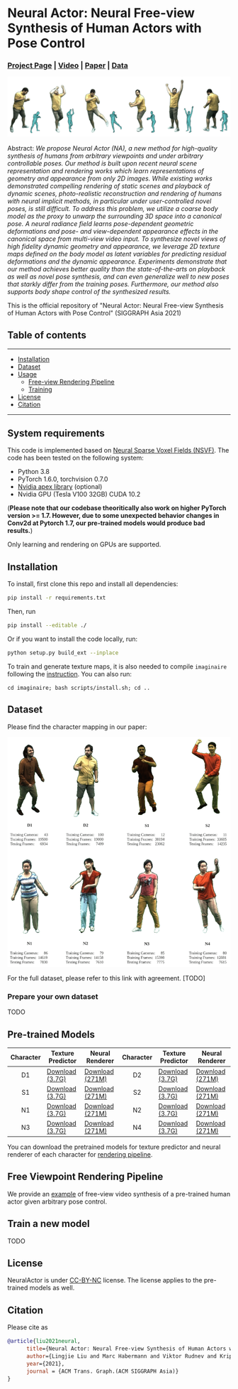 # Neural Actor: Neural Free-view Synthesis of Human Actors with Pose Control

### [Project Page](https://vcai.mpi-inf.mpg.de/projects/NeuralActor/) | [Video](https://vcai.mpi-inf.mpg.de/projects/NeuralActor/) | [Paper](https://arxiv.org/abs/2106.02019) | [Data](#dataset)

<img src='docs/figs/first_img.png'/>

Abstract: *We propose Neural Actor (NA), a new method for high-quality synthesis of humans from arbitrary viewpoints and under arbitrary controllable poses. Our method is built upon recent neural scene representation and rendering works which learn representations of geometry and appearance from only 2D images. While existing works demonstrated compelling rendering of static scenes and playback of dynamic scenes, photo-realistic reconstruction and rendering of humans with neural implicit methods, in particular under user-controlled novel poses, is still difficult. To address this problem, we utilize a coarse body model as the proxy to unwarp the surrounding 3D space into a canonical pose. A neural radiance field learns pose-dependent geometric deformations and pose- and view-dependent appearance effects in the canonical space from multi-view video input. To synthesize novel views of high fidelity dynamic geometry and appearance, we leverage 2D texture maps defined on the body model as latent variables for predicting residual deformations and the dynamic appearance. Experiments demonstrate that our method achieves better quality than the state-of-the-arts on playback as well as novel pose synthesis, and can even generalize well to new poses that starkly differ from the training poses. Furthermore, our method also supports body shape control of the synthesized results.*


This is the official repository of "Neural Actor: Neural Free-view Synthesis of Human Actors with Pose Control" (SIGGRAPH Asia 2021)

## Table of contents
-----
  * [Installation](#requirements-and-installation)
  * [Dataset](#dataset)
  * [Usage](#train-a-new-model)
    + [Free-view Rendering Pipeline](#free-viewpoint-rendering-pipeline)
    + [Training](#train-a-new-model)
  * [License](#license)
  * [Citation](#citation)
------

## System requirements

This code is implemented based on [Neural Sparse Voxel Fields (NSVF)](https://github.com/facebookresearch/NSVF).
The code has been tested on the following system:

* Python 3.8
* PyTorch 1.6.0, torchvision 0.7.0
* [Nvidia apex library](https://github.com/NVIDIA/apex) (optional)
* Nvidia GPU (Tesla V100 32GB) CUDA 10.2

(**Please note that our codebase theoritically also work on higher PyTorch version >= 1.7.
However, due to some unexpected behavior changes in Conv2d at Pytorch 1.7, our pre-trained models would produce bad results.**)

Only learning and rendering on GPUs are supported.

## Installation

To install, first clone this repo and install all dependencies:

```bash
pip install -r requirements.txt
```

Then,  run

```bash
pip install --editable ./
```

Or if you want to install the code locally, run:

```bash
python setup.py build_ext --inplace
```

To train and generate texture maps, it is also needed to compile ```imaginaire``` following the [instruction](https://github.com/NVlabs/imaginaire/blob/master/INSTALL.md).
You can also run:
```
cd imaginaire; bash scripts/install.sh; cd ..
```

## Dataset
Please find the character mapping in our paper:

![image](docs/figs/dataset-1.png)

For the full dataset, please refer to this link with agreement. [TODO]

### Prepare your own dataset

TODO
<!-- To prepare a new dataset of a single scene for training and testing, please follow the data structure: -->

## Pre-trained Models

Character | Texture Predictor | Neural Renderer | Character | Texture Predictor | Neural Renderer
:---:|---|---|:---:|---|---
D1 | [Download (3.7G)](https://dl.fbaipublicfiles.com/nsvf/neural_actor/models/vid2vid/vid2vid_oleks.pt) | [Download (271M)](https://dl.fbaipublicfiles.com/nsvf/neural_actor/models/nerf/nerf_oleks.pt) | D2 | [Download (3.7G)](https://dl.fbaipublicfiles.com/nsvf/neural_actor/models/vid2vid/vid2vid_vlad.pt) | [Download (271M)](https://dl.fbaipublicfiles.com/nsvf/neural_actor/models/nerf/nerf_vlad.pt)
S1 | [Download (3.7G)](https://dl.fbaipublicfiles.com/nsvf/neural_actor/models/vid2vid/vid2vid_marc.pt) | [Download (271M)](https://dl.fbaipublicfiles.com/nsvf/neural_actor/models/nerf/nerf_marc.pt) | S2 | [Download (3.7G)](https://dl.fbaipublicfiles.com/nsvf/neural_actor/models/vid2vid/vid2vid_lan.pt) | [Download (271M)](https://dl.fbaipublicfiles.com/nsvf/neural_actor/models/nerf/nerf_lan.pt)
N1 | [Download (3.7G)](https://dl.fbaipublicfiles.com/nsvf/neural_actor/models/vid2vid/vid2vid_n1.pt) | [Download (271M)](https://dl.fbaipublicfiles.com/nsvf/neural_actor/models/nerf/nerf_n1.pt) | N2 | [Download (3.7G)](https://dl.fbaipublicfiles.com/nsvf/neural_actor/models/vid2vid/vid2vid_n2.pt) | [Download (271M)](https://dl.fbaipublicfiles.com/nsvf/neural_actor/models/nerf/nerf_n2.pt)
N3 | [Download (3.7G)](https://dl.fbaipublicfiles.com/nsvf/neural_actor/models/vid2vid/vid2vid_n3.pt) | [Download (271M)](https://dl.fbaipublicfiles.com/nsvf/neural_actor/models/nerf/nerf_n3.pt) | N4 | [Download (3.7G)](https://dl.fbaipublicfiles.com/nsvf/neural_actor/models/vid2vid/vid2vid_n4.pt) | [Download (271M)](https://dl.fbaipublicfiles.com/nsvf/neural_actor/models/nerf/nerf_n4.pt)

You can download the pretrained models for texture predictor and neural renderer of each character for [rendering pipeline](/docs/rendering_pipeline.md).

## Free Viewpoint Rendering Pipeline

We provide an [example](/docs/rendering_pipeline.md) of free-view video synthesis of a pre-trained human actor given arbitrary pose control.

## Train a new model

TODO


<!-- ## Train a new model

Given the dataset of a single scene (``{DATASET}``), we use the following command for training an NSVF model to synthesize novel views at ``800x800`` pixels, with a batch size of ``4`` images per GPU and ``2048`` rays per image. By default, the code will automatically detect all available GPUs.

In the following example, we use a pre-defined architecture ``nsvf_base`` with specific arguments:

* By setting ``--no-sampling-at-reader``, the model only samples pixels in the projected image region of sparse voxels for training.
* By default, we set the ray-marching step size to be the ratio ``1/8 (0.125)`` of the voxel size which is typically described in the ``bbox.txt`` file.
* It is optional to turn on ``--use-octree``. It will build a sparse voxel octree to speed-up the ray-voxel intersection especially when the number of voxels is larger than ``10000``.
* By setting ``--pruning-every-steps`` as ``2500``, the model performs self-pruning at every ``2500`` steps.
* By setting ``--half-voxel-size-at`` and ``--reduce-step-size-at`` as ``5000,25000,75000``,  the voxel size and step size are halved at ``5k``, ``25k`` and ``75k``, respectively.

Note that, although above parameter settings are used for most of the experiments in the paper, it is possible to tune these parameters to achieve better quality. Besides the above parameters, other parameters can also use default settings.

Besides the architecture ``nsvf_base``, you may check other architectures or define your own architectures in the file ``fairnr/models/nsvf.py``.

```bash
python -u train.py ${DATASET} \
    --user-dir fairnr \
    --task single_object_rendering \
    --train-views "0..100" --view-resolution "800x800" \
    --max-sentences 1 --view-per-batch 4 --pixel-per-view 2048 \
    --no-preload \
    --sampling-on-mask 1.0 --no-sampling-at-reader \
    --valid-views "100..200" --valid-view-resolution "400x400" \
    --valid-view-per-batch 1 \
    --transparent-background "1.0,1.0,1.0" --background-stop-gradient \
    --arch nsvf_base \
    --initial-boundingbox ${DATASET}/bbox.txt \
    --use-octree \
    --raymarching-stepsize-ratio 0.125 \
    --discrete-regularization \
    --color-weight 128.0 --alpha-weight 1.0 \
    --optimizer "adam" --adam-betas "(0.9, 0.999)" \
    --lr 0.001 --lr-scheduler "polynomial_decay" --total-num-update 150000 \
    --criterion "srn_loss" --clip-norm 0.0 \
    --num-workers 0 \
    --seed 2 \
    --save-interval-updates 500 --max-update 150000 \
    --virtual-epoch-steps 5000 --save-interval 1 \
    --half-voxel-size-at  "5000,25000,75000" \
    --reduce-step-size-at "5000,25000,75000" \
    --pruning-every-steps 2500 \
    --keep-interval-updates 5 --keep-last-epochs 5 \
    --log-format simple --log-interval 1 \
    --save-dir ${SAVE} \
    --tensorboard-logdir ${SAVE}/tensorboard \
    | tee -a $SAVE/train.log
```

The checkpoints are saved in ``{SAVE}``. You can launch tensorboard to check training progress:

```bash
tensorboard --logdir=${SAVE}/tensorboard --port=10000
```

There are more examples of training scripts to reproduce the results of our paper under [examples](./examples/train/).

## Evaluation

Once the model is trained, the following command is used to evaluate rendering quality on the test views given the ``{MODEL_PATH}``.

```bash
python validate.py ${DATASET} \
    --user-dir fairnr \
    --valid-views "200..400" \
    --valid-view-resolution "800x800" \
    --no-preload \
    --task single_object_rendering \
    --max-sentences 1 \
    --valid-view-per-batch 1 \
    --path ${MODEL_PATH} \
    --model-overrides '{"chunk_size":512,"raymarching_tolerance":0.01,"tensorboard_logdir":"","eval_lpips":True}' \
```

Note that we override the ``raymarching_tolerance`` to ``0.01`` to enable early termination for rendering speed-up.

## Free Viewpoint Rendering

Free-viewpoint rendering can be achieved once a model is trained and a rendering trajectory is specified. For example, the following command is for rendering with a circle trajectory (angular speed 3 degree/frame, 15 frames per GPU). This outputs per-view rendered images and merge the images into a ``.mp4`` video in ``${SAVE}/output`` as follows:

<img src='docs/figs/results.gif'/>

By default, the code can detect all available GPUs.

```bash
python render.py ${DATASET} \
    --user-dir fairnr \
    --task single_object_rendering \
    --path ${MODEL_PATH} \
    --model-overrides '{"chunk_size":512,"raymarching_tolerance":0.01}' \
    --render-beam 1 --render-angular-speed 3 --render-num-frames 15 \
    --render-save-fps 24 \
    --render-resolution "800x800" \
    --render-path-style "circle" \
    --render-path-args "{'radius': 3, 'h': 2, 'axis': 'z', 't0': -2, 'r':-1}" \
    --render-output ${SAVE}/output \
    --render-output-types "color" "depth" "voxel" "normal" --render-combine-output \
    --log-format "simple"
```

Our code also supports rendering for given camera poses.
For instance, the following command is for rendering with the camera poses defined in the 200-399th files under folder ``${DATASET}/pose``:

```bash
python render.py ${DATASET} \
    --user-dir fairnr \
    --task single_object_rendering \
    --path ${MODEL_PATH} \
    --model-overrides '{"chunk_size":512,"raymarching_tolerance":0.01}' \
    --render-save-fps 24 \
    --render-resolution "800x800" \
    --render-camera-poses ${DATASET}/pose \
    --render-views "200..400" \
    --render-output ${SAVE}/output \
    --render-output-types "color" "depth" "voxel" "normal" --render-combine-output \
    --log-format "simple"
```

The code also supports rendering with camera poses defined in a ``.txt`` file. Please refer to this [example](./examples/render/render_jade.sh).

## Extract the Geometry

We also support running marching cubes to extract the iso-surfaces as triangle meshes from a trained NSVF model and saved as ``{SAVE}/{NAME}.ply``. 
```bash
python extract.py \
    --user-dir fairnr \
    --path ${MODEL_PATH} \
    --output ${SAVE} \
    --name ${NAME} \
    --format 'mc_mesh' \
    --mc-threshold 0.5 \
    --mc-num-samples-per-halfvoxel 5
```
It is also possible to export the learned sparse voxels by setting ``--format 'voxel_mesh'``.
The output ``.ply`` file can be opened with any 3D viewers such as [MeshLab](https://www.meshlab.net/). 

<img src='docs/figs/snapshot_meshlab.png'/> -->

## License

NeuralActor is under [CC-BY-NC](https://creativecommons.org/licenses/by-nc/4.0/) license.
The license applies to the pre-trained models as well.

## Citation

Please cite as 
```bibtex
@article{liu2021neural,
      title={Neural Actor: Neural Free-view Synthesis of Human Actors with Pose Control}, 
      author={Lingjie Liu and Marc Habermann and Viktor Rudnev and Kripasindhu Sarkar and Jiatao Gu and Christian Theobalt},
      year={2021},
      journal = {ACM Trans. Graph.(ACM SIGGRAPH Asia)}
}
```
